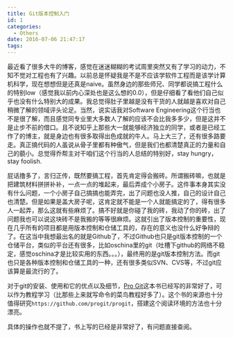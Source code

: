 ```yaml
---
title: Git版本控制入门
id: 1
categories:
  - Others
date: 2016-07-06 21:47:17
tags:
---
```


最近看了很多大牛的博客，感觉在迷迷糊糊的考试周里突然又有了学习的动力，不知不觉对工程也有了兴趣。以前总是怀疑我是不是不应该学软件工程而是该学计算机科学，现在想想但是还真是naive。虽然身边的那些师兄、同学都说搞工程什么的特别low（感觉我以前内心深处也是这么想的0.0），但是仔细看了看他们自己似乎也没有什么特别大的成果。我总觉得肚子里越是没有干货的人就越是喜欢对自己稍微了解的领域评头论足。当然，说实话我对Software Engineering这个行当也不是很了解，而且感觉同专业里大多数人了解的应该不会比我多多少，但是这并不是止步不前的借口。且不说知乎上那些大一就能够经济独立的同学，或者是已经工作了的博主，就是身边也有很多取得出色成就的牛人。马上大三了，还有很多路要走。真正搞代码的人虽说从骨子里都有种傲气，但是我们也都清楚真正的力量和自己的藐小。总觉得乔帮主对干咱们这个行当的人总结的特别好，stay hungry，stay foolish.

屁话撸多了，言归正传，既然要搞工程，首先肯定得会搬砖。所谓搬砖嘛，也就是把建筑材料拼拼补补，一点一点的堆起来，最后弄成个小房子。这件事本身其实没有什么问题，一个小房子自己搞搞也能弄完，出了问题也没人推，自己的设计自己也清楚。但是如果是盖大房子呢，这肯定就不能是一个人就能搞定的了，得有很多人一起弄，那么这就有些麻烦了。搞不好就是你碰了我的砖，我动了你的砖，出了问题我也可以说这块砖不是我搬的等等很麻烦。这就引出了版本控制的重要性，现在几乎所有的项目都是用版本控制和仓储工具的，存在的意义也没什么好争辩的了。在这当中我想最出名的就是Github了，不过Github也只是git版本控制的一个仓储平台，类似的平台还有很多，比如oschina里的git（吐槽下github的网络不稳定，感觉oschina才是比较实用的东西。。。），最终用的是git版本控制方法。而git也只是各种版本控制和仓储工具的一种，还有很多类似SVN、CVS等，不过git应该算是最流行的了。

对于git的安装、使用和它的优点以及细节，[Pro Git](http://iissnan.com/progit/)这本书已经写的非常好了，可以作为教程学习（比那些上来就写命令的菜鸟教程好多了）。这个书的来源也十分值得研究`https://github.com/progit/progit`，搭建这个阅读环境的方法也十分漂亮。

具体的操作也就不提了，书上写的已经是非常好了，有问题直接查阅。
